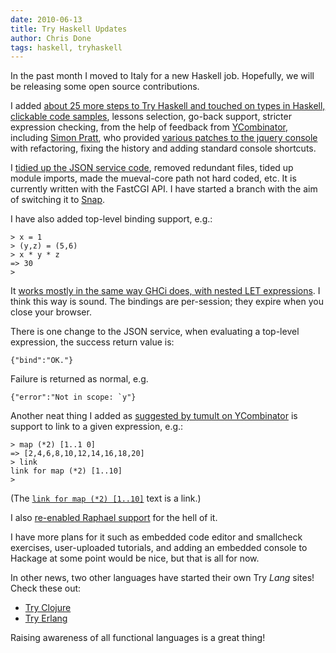 ```yaml
---
date: 2010-06-13
title: Try Haskell Updates
author: Chris Done
tags: haskell, tryhaskell
---
```


In the past month I moved to Italy for a new Haskell job. Hopefully,
we will be releasing some open source contributions.

I added [about 25 more steps to Try Haskell and touched on types in
Haskell, clickable code
samples](http://github.com/chrisdone/tryhaskell/commits/master/),
lessons selection, go-back support,
stricter expression checking, from the help of feedback from
[YCombinator](http://news.ycombinator.com/item?id=1393593), including
[Simon Pratt](http://simondavidpratt.com/), who provided [various
patches to the jquery
console](http://github.com/chrisdone/jquery-console/commits/master/)
with refactoring, fixing the history and adding standard console
shortcuts.

I [tidied up the JSON service
code](http://github.com/chrisdone/haskell-json/commits/master/),
removed redundant files, tided up module imports, made the mueval-core
path not hard coded, etc. It is currently written with the FastCGI
API. I have started a branch with the aim of switching it to
[Snap](http://snapframework.com/).

I have also added top-level binding support, e.g.:

    > x = 1
    > (y,z) = (5,6)
    > x * y * z
    => 30
    >

It [works mostly in the same way GHCi does, with nested LET
expressions](http://github.com/chrisdone/haskell-json/commit/ee87544698759eadbb90a911b78343bbde8531a6). I
think this way is sound. The bindings are per-session; they expire
when you close your browser.

There is one change to the JSON service, when evaluating a top-level
expression, the success return value is:

    {"bind":"OK."}

Failure is returned as normal, e.g.

    {"error":"Not in scope: `y"}

Another neat thing I added as [suggested by tumult on
YCombinator](http://news.ycombinator.com/item?id=1393735) is support
to link to a given expression, e.g.:

    > map (*2) [1..1 0]
    => [2,4,6,8,10,12,14,16,18,20]
    > link
    link for map (*2) [1..10]
    >

(The [`link for map (*2)
[1..10]`](http://tryhaskell.org/?input=%6d%61%70%20%28%2a%32%29%20%5b%31%2e%2e%31%30%5d)
text is a link.)

I also [re-enabled Raphael
support](http://tryhaskell.org/?input=circle%2020%2020%2020) for the
hell of it.

I have more plans for it such as embedded code editor and smallcheck
exercises, user-uploaded tutorials, and adding an embedded console to
Hackage at some point would be nice, but that is all for now.

In other news, two other languages have started their own Try *Lang*
sites! Check these out:

* [Try Clojure](http://www.try-clojure.org/)
* [Try Erlang](http://www.tryerlang.org/)

Raising awareness of all functional languages is a great thing!

